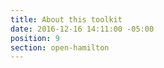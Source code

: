 ```yaml
---
title: About this toolkit
date: 2016-12-16 14:11:00 -05:00
position: 9
section: open-hamilton
---
```


